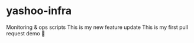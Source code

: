 # yashoo-infra
Monitoring & ops scripts
This is my new feature update
This is my first pull request demo 🚀
